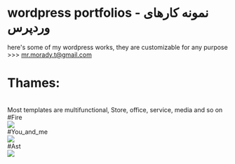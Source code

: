 # wordpress portfolios - نمونه کارهای وردپرس 
here's some of my wordpress works, they are customizable for any purpose >>> mr.morady.t@gmail.com 
# Thames:
<br>
Most templates are multifunctional, Store, office, service, media and so on
<br>
#Fire
<br>
<img src="https://github.com/user-attachments/assets/3c9e606e-4805-424b-a1dc-a1176b6b01fe" />
<br>
#You_and_me
<br>
<img src="https://github.com/user-attachments/assets/2ccb58d2-e716-4461-9c8f-c8023f0ababb" />
<br>
#Ast
<br>
<img src="https://github.com/user-attachments/assets/f1842979-3ef4-4e79-8c6d-c2a03f88a7a6" />

